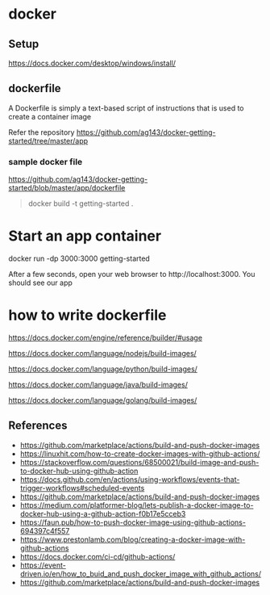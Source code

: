 # docker 

## Setup
https://docs.docker.com/desktop/windows/install/

## dockerfile
A Dockerfile is simply a text-based script of instructions that is used to create a container image

Refer the repository 
https://github.com/ag143/docker-getting-started/tree/master/app

### sample docker file
https://github.com/ag143/docker-getting-started/blob/master/app/dockerfile



> docker build -t getting-started .

# Start an app container
docker run -dp 3000:3000 getting-started

After a few seconds, open your web browser to http://localhost:3000. You should see our app

# how to write dockerfile
https://docs.docker.com/engine/reference/builder/#usage

https://docs.docker.com/language/nodejs/build-images/

https://docs.docker.com/language/python/build-images/

https://docs.docker.com/language/java/build-images/

https://docs.docker.com/language/golang/build-images/





## References

- https://github.com/marketplace/actions/build-and-push-docker-images
- https://linuxhit.com/how-to-create-docker-images-with-github-actions/
- https://stackoverflow.com/questions/68500021/build-image-and-push-to-docker-hub-using-github-action
- https://docs.github.com/en/actions/using-workflows/events-that-trigger-workflows#scheduled-events
- https://github.com/marketplace/actions/build-and-push-docker-images
- https://medium.com/platformer-blog/lets-publish-a-docker-image-to-docker-hub-using-a-github-action-f0b17e5cceb3
- https://faun.pub/how-to-push-docker-image-using-github-actions-694397c4f557
- https://www.prestonlamb.com/blog/creating-a-docker-image-with-github-actions
- https://docs.docker.com/ci-cd/github-actions/
- https://event-driven.io/en/how_to_buid_and_push_docker_image_with_github_actions/
- https://github.com/marketplace/actions/build-and-push-docker-images
